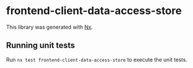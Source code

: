 # frontend-client-data-access-store

This library was generated with [Nx](https://nx.dev).

## Running unit tests

Run `nx test frontend-client-data-access-store` to execute the unit tests.
